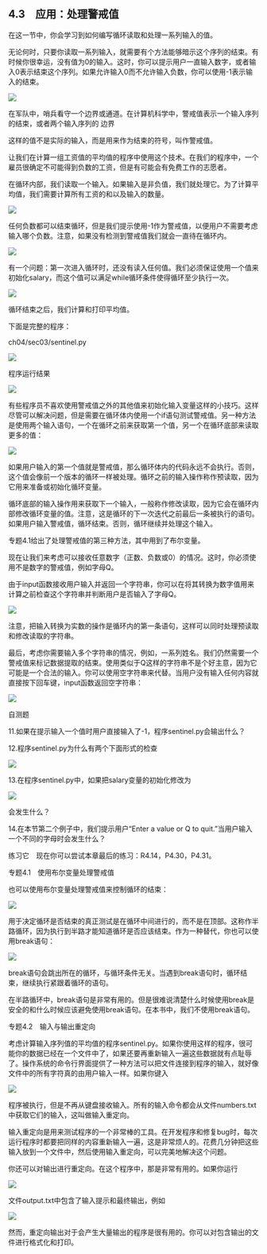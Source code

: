    

## 4.3　应用：处理警戒值

在这一节中，你会学习到如何编写循环读取和处理一系列输入的值。

无论何时，只要你读取一系列输入，就需要有个方法能够暗示这个序列的结束。有时候你很幸运，没有值为0的输入。这时，你可以提示用户一直输入数字，或者输入0表示结束这个序列。如果允许输入0而不允许输入负数，你可以使用-1表示输入的结束。

![](0-Assets/Epubook/程序员编程语言经典合集（计算机科学丛书5册套装），javapython编程语言含经典教材龙书《编译原理》%20(Bruce%20Eckel%20%20Alfred%20V.%20Aho%20%20Monica%20S.%20Lam%20etc.)%20(Z-Library)/images/image05914.jpeg)

在军队中，哨兵看守一个边界或通道。在计算机科学中，警戒值表示一个输入序列的结束，或者两个输入序列的 边界  

这样的值不是实际的输入，而是用来作为结束的符号，叫作警戒值。

让我们在计算一组工资值的平均值的程序中使用这个技术。在我们的程序中，一个雇员很确定不可能得到负数的工资，但是有可能会有免费工作的志愿者。

在循环内部，我们读取一个输入。如果输入是非负值，我们就处理它。为了计算平均值，我们需要计算所有工资的和以及输入的数量。

![](../Images/image05915.gif)

任何负数都可以结束循环，但是我们提示使用-1作为警戒值，以便用户不需要考虑输入哪个负数。注意，如果没有检测到警戒值我们就会一直待在循环内。

![](../Images/image05916.gif)

有一个问题：第一次进入循环时，还没有读入任何值。我们必须保证使用一个值来初始化salary，而这个值可以满足while循环条件使得循环至少执行一次。

![](0-Assets/Epubook/程序员编程语言经典合集（计算机科学丛书5册套装），javapython编程语言含经典教材龙书《编译原理》%20(Bruce%20Eckel%20%20Alfred%20V.%20Aho%20%20Monica%20S.%20Lam%20etc.)%20(Z-Library)/images/image05917.jpeg)

循环结束之后，我们计算和打印平均值。

下面是完整的程序：

ch04/sec03/sentinel.py

![](0-Assets/Epubook/程序员编程语言经典合集（计算机科学丛书5册套装），javapython编程语言含经典教材龙书《编译原理》%20(Bruce%20Eckel%20%20Alfred%20V.%20Aho%20%20Monica%20S.%20Lam%20etc.)%20(Z-Library)/images/image05918.jpeg)

程序运行结果

![](../Images/image05919.gif)

有些程序员不喜欢使用警戒值之外的其他值来初始化输入变量这样的小技巧。这样尽管可以解决问题，但是需要在循环体内使用一个if语句测试警戒值。另一种方法是使用两个输入语句，一个在循环之前来获取第一个值，另一个在循环底部来读取更多的值：

![](../Images/image05920.gif)

如果用户输入的第一个值就是警戒值，那么循环体内的代码永远不会执行。否则，这个值会像前一个版本的循环一样被处理。循环之前的输入操作称作预读取，因为它用来准备或初始化循环变量。

循环底部的输入操作用来获取下一个输入，一般称作修改读取，因为它会在循环内部修改循环变量的值。注意，这是循环的下一次迭代之前最后一条被执行的语句。如果用户输入警戒值，循环结束。否则，循环继续并处理这个输入。

专题4.1给出了处理警戒值的第三种方法，其中用到了布尔变量。

现在让我们来考虑可以接收任意数字（正数、负数或0）的情况。这时，你必须使用不是数字的警戒值，例如字母Q。

由于input函数接收用户输入并返回一个字符串，你可以在将其转换为数字值用来计算之前检查这个字符串并判断用户是否输入了字母Q。

![](../Images/image05921.gif)

注意，把输入转换为实数的操作是循环内的第一条语句，这样可以同时处理预读取和修改读取的字符串。

最后，考虑你需要输入多个字符串的情况，例如，一系列姓名。我们仍然需要一个警戒值来标记数据提取的结束。使用类似于Q这样的字符串不是个好主意，因为它可能是一个合法的输入。你可以使用空字符串来代替。当用户没有输入任何内容就直接按下回车键，input函数返回空字符串：

![](../Images/image05922.gif)

自测题

11.如果在提示输入一个值时用户直接输入了-1，程序sentinel.py会输出什么？

12.程序sentinel.py为什么有两个下面形式的检查

![](../Images/image05923.gif)

13.在程序sentinel.py中，如果把salary变量的初始化修改为

![](../Images/image05924.gif)

会发生什么？

14.在本节第二个例子中，我们提示用户“Enter a value or Q to quit.”当用户输入一个不同的字母时会发生什么？

练习它　现在你可以尝试本章最后的练习：R4.14，P4.30，P4.31。

专题4.1　使用布尔变量处理警戒值

也可以使用布尔变量处理警戒值来控制循环的结束：

![](../Images/image05925.gif)

用于决定循环是否结束的真正测试是在循环中间进行的，而不是在顶部。这称作半路循环，因为执行到半路才能知道循环是否应该结束。作为一种替代，你也可以使用break语句：

![](../Images/image05926.gif)

break语句会跳出所在的循环，与循环条件无关。当遇到break语句时，循环结束，继续执行紧跟着循环的语句。

在半路循环中，break语句是非常有用的。但是很难说清楚什么时候使用break是安全的和什么时候应该避免使用break语句。在本书中，我们不使用break语句。

专题4.2　输入与输出重定向

考虑计算输入序列值的平均值的程序sentinel.py。如果你使用这样的程序，很可能你的数据已经在一个文件中了，如果还要再重新输入一遍这些数据就有点耻辱了。操作系统的命令行界面提供了一种方法可以把文件连接到程序的输入，就好像文件中的所有字符真的由用户输入一样。如果你键入

![](../Images/image05927.gif)

程序被执行，但是不再从键盘接收输入。所有的输入命令都会从文件numbers.txt中获取它们的输入，这叫做输入重定向。

输入重定向是用来测试程序的一个非常棒的工具。在开发程序和修复bug时，每次运行程序时都要把同样的内容重新输入一遍，这是非常烦人的。花费几分钟把这些输入放到一个文件中，然后使用输入重定向，可以完美地解决这个问题。

你还可以对输出进行重定向。在这个程序中，那是非常有用的。如果你运行

![](../Images/image05928.gif)

文件output.txt中包含了输入提示和最终输出，例如

![](../Images/image05929.gif)

然而，重定向输出对于会产生大量输出的程序是很有用的。你可以对包含输出的文件进行格式化和打印。